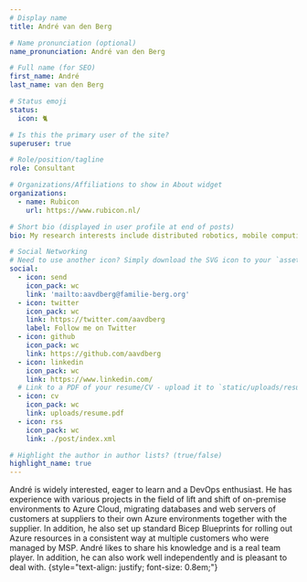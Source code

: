 ```yaml
---
# Display name
title: André van den Berg

# Name pronunciation (optional)
name_pronunciation: André van den Berg

# Full name (for SEO)
first_name: André
last_name: van den Berg

# Status emoji
status:
  icon: 🐈

# Is this the primary user of the site?
superuser: true

# Role/position/tagline
role: Consultant

# Organizations/Affiliations to show in About widget
organizations:
  - name: Rubicon
    url: https://www.rubicon.nl/

# Short bio (displayed in user profile at end of posts)
bio: My research interests include distributed robotics, mobile computing and programmable matter.

# Social Networking
# Need to use another icon? Simply download the SVG icon to your `assets/media/icons/` folder.
social:
  - icon: send
    icon_pack: wc
    link: 'mailto:aavdberg@familie-berg.org'
  - icon: twitter
    icon_pack: wc
    link: https://twitter.com/aavdberg
    label: Follow me on Twitter
  - icon: github
    icon_pack: wc
    link: https://github.com/aavdberg
  - icon: linkedin
    icon_pack: wc
    link: https://www.linkedin.com/
  # Link to a PDF of your resume/CV - upload it to `static/uploads/resume.pdf`
  - icon: cv
    icon_pack: wc
    link: uploads/resume.pdf
  - icon: rss
    icon_pack: wc
    link: ./post/index.xml

# Highlight the author in author lists? (true/false)
highlight_name: true
---
```


André is widely interested, eager to learn and a DevOps enthusiast. He has experience with various projects in the field of lift and shift of on-premise environments to Azure Cloud, migrating databases and web servers of customers at suppliers to their own Azure environments together with the supplier. In addition, he also set up standard Bicep Blueprints for rolling out Azure resources in a consistent way at multiple customers who were managed by MSP. André likes to share his knowledge and is a real team player. In addition, he can also work well independently and is pleasant to deal with.
{style="text-align: justify; font-size: 0.8em;"}

